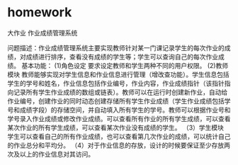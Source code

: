 # homework
大作业
作业成绩管理系统

问题描述：作业成绩管理系统主要实现教师针对某一门课记录学生的每次作业的成绩，对成绩进行排序，查看没有成绩的学生等；学生可以查询自己的每次作业成绩。
基本功能：
(1)角色设定
要求设定教师和学生两种不同的用户权限。
(2)教师模块
教师能够实现对学生信息和作业信息进行管理（增改查功能）。学生信息包括学生的学号和姓名，作业信息包括作业编号，作业内容，作业成绩指针（该指针指向记录所有学生作业成绩的数组或链表）。教师可以在运行时创建新作业，自动给作业编号，创建作业的同时动态创建存储所有学生作业成绩（学生作业成绩包括学号和成绩字段）的存储空间，并自动填入所有学生的学号。教师可以根据作业号和学号录入作业成绩或修改作业成绩。可以查看所有作业的所有学生成绩，可以查看某次作业的所有学生成绩，可以查看某次作业没有成绩的学生。
（3）学生模块
学生可以查看自己的所有作业成绩，也可以查看第几次作业的成绩，可以统计自己的作业总分和平均分。
（4）对于作业信息的存放，设计的时候要保证至少存放两次及以上的作业信息对其访问。

